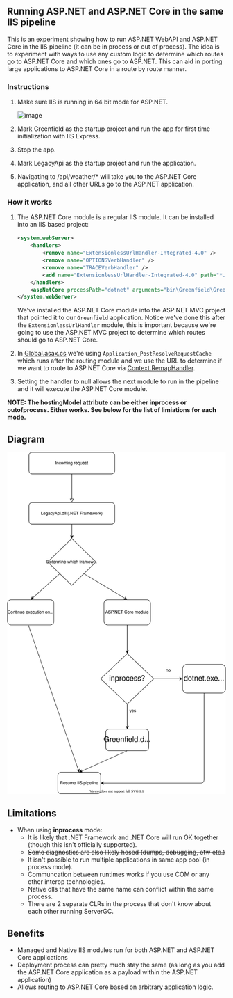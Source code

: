 ## Running ASP.NET and ASP.NET Core in the same IIS pipeline

This is an experiment showing how to run ASP.NET WebAPI and ASP.NET Core in the IIS pipeline (it can be in process or out of process). The idea is to experiment with ways to use any custom logic to determine which routes go to ASP.NET Core and which ones go to ASP.NET. This can aid in porting large applications to ASP.NET Core in a route by route manner.

### Instructions

1. Make sure IIS is running in 64 bit mode for ASP.NET.

    ![image](https://user-images.githubusercontent.com/95136/79828724-2df9e780-8356-11ea-9890-7e478c87b86d.png)

1. Mark Greenfield as the startup project and run the app for first time initialization with IIS Express.
1. Stop the app.
1. Mark LegacyApi as the startup project and run the application.
1. Navigating to /api/weather/* will take you to the ASP.NET Core application, and all other URLs go to the ASP.NET application.

### How it works

1. The ASP.NET Core module is a regular IIS module. It can be installed into an IIS based project:

    ```xml
    <system.webServer>
        <handlers>
            <remove name="ExtensionlessUrlHandler-Integrated-4.0" />
            <remove name="OPTIONSVerbHandler" />
            <remove name="TRACEVerbHandler" />
            <add name="ExtensionlessUrlHandler-Integrated-4.0" path="*." verb="*" type="System.Web.Handlers.TransferRequestHandler" modules="AspNetCoreModuleV2" preCondition="integratedMode,runtimeVersionv4.0" />
        </handlers>
        <aspNetCore processPath="dotnet" arguments="bin\Greenfield\Greenfield.dll" stdoutLogEnabled="false" stdoutLogFile=".\logs\stdout" hostingModel="outofprocess" />
    </system.webServer>
    ```

    We've installed the ASP.NET Core module into the ASP.NET MVC project that pointed it to our `Greenfield` application. Notice we've done this
    after the `ExtensionlessUrlHandler` module, this is important because we're going to use the ASP.NET MVC project to determine which routes should go to ASP.NET Core.

1. In [Global.asax.cs](LegacyApi/Global.asax.cs#L21-L34) we're using `Application_PostResolveRequestCache` which runs after the routing module and we use the URL to determine if we want to route to ASP.NET Core via [Context.RemapHandler](https://docs.microsoft.com/en-us/dotnet/api/system.web.httpcontext.remaphandler?view=netframework-4.8#System_Web_HttpContext_RemapHandler_System_Web_IHttpHandler_).
1. Setting the handler to null allows the next module to run in the pipeline and it will execute the ASP.NET Core module.

**NOTE: The hostingModel attribute can be either inprocess or outofprocess. Either works. See below for the list of limiations for each mode.**

## Diagram
<p align="center">
    <img src="diagram.svg" />
</p>

## Limitations

- When using **inprocess** mode: 
  - It is likely that .NET Framework and .NET Core will run OK together (though this isn't officially supported).
  - ~~Some diagnostics are also likely hosed (dumps, debugging, etw etc.)~~
  - It isn't possible to run multiple applications in same app pool (in process mode).
  - Communcation between runtimes works if you use COM or any other interop technologies.
  - Native dlls that have the same name can conflict within the same process.
  - There are 2 separate CLRs in the process that don't know about each other running ServerGC.

## Benefits
- Managed and Native IIS modules run for both ASP.NET and ASP.NET Core applications
- Deployment process can pretty much stay the same (as long as you add the ASP.NET Core application as a payload within the ASP.NET application)
- Allows routing to ASP.NET Core based on arbitrary application logic.
